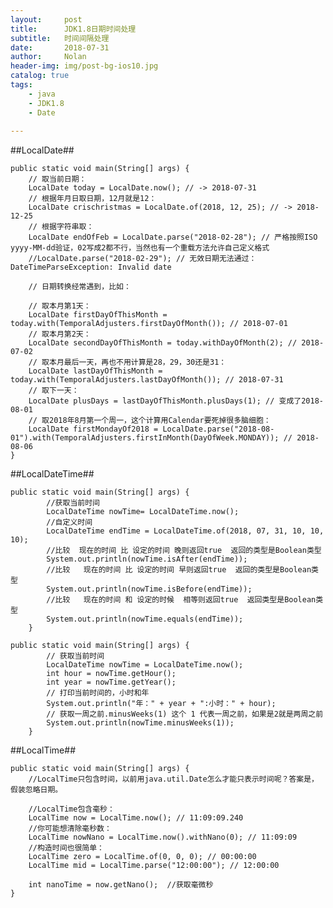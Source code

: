 ```yaml
---
layout:     post
title:      JDK1.8日期时间处理
subtitle:   时间间隔处理
date:       2018-07-31
author:     Nolan
header-img: img/post-bg-ios10.jpg
catalog: true
tags:
    - java
    - JDK1.8
    - Date
    
---
```

##LocalDate##

    public static void main(String[] args) {
        // 取当前日期：
        LocalDate today = LocalDate.now(); // -> 2018-07-31
        // 根据年月日取日期，12月就是12：
        LocalDate crischristmas = LocalDate.of(2018, 12, 25); // -> 2018-12-25
        // 根据字符串取：
        LocalDate endOfFeb = LocalDate.parse("2018-02-28"); // 严格按照ISO yyyy-MM-dd验证，02写成2都不行，当然也有一个重载方法允许自己定义格式
        //LocalDate.parse("2018-02-29"); // 无效日期无法通过：DateTimeParseException: Invalid date

        // 日期转换经常遇到，比如：

        // 取本月第1天：
        LocalDate firstDayOfThisMonth = today.with(TemporalAdjusters.firstDayOfMonth()); // 2018-07-01
        // 取本月第2天：
        LocalDate secondDayOfThisMonth = today.withDayOfMonth(2); // 2018-07-02
        // 取本月最后一天，再也不用计算是28，29，30还是31：
        LocalDate lastDayOfThisMonth = today.with(TemporalAdjusters.lastDayOfMonth()); // 2018-07-31
        // 取下一天：
        LocalDate plusDays = lastDayOfThisMonth.plusDays(1); // 变成了2018-08-01
        // 取2018年8月第一个周一，这个计算用Calendar要死掉很多脑细胞：
        LocalDate firstMondayOf2018 = LocalDate.parse("2018-08-01").with(TemporalAdjusters.firstInMonth(DayOfWeek.MONDAY)); // 2018-08-06
    }

##LocalDateTime##
	
	public static void main(String[] args) {
	        //获取当前时间
	        LocalDateTime nowTime= LocalDateTime.now();
	        //自定义时间
	        LocalDateTime endTime = LocalDateTime.of(2018, 07, 31, 10, 10, 10);
	        //比较  现在的时间 比 设定的时间 晚则返回true  返回的类型是Boolean类型
	        System.out.println(nowTime.isAfter(endTime));
	        //比较   现在的时间 比 设定的时间 早则返回true  返回的类型是Boolean类型
	        System.out.println(nowTime.isBefore(endTime));
	        //比较   现在的时间 和 设定的时候  相等则返回true  返回类型是Boolean类型
	        System.out.println(nowTime.equals(endTime));
	    }

	public static void main(String[] args) {
	        // 获取当前时间
	        LocalDateTime nowTime = LocalDateTime.now();
	        int hour = nowTime.getHour();
	        int year = nowTime.getYear();
	        // 打印当前时间的，小时和年
	        System.out.println("年：" + year + ":小时：" + hour);
	        // 获取一周之前.minusWeeks(1) 这个 1 代表一周之前，如果是2就是两周之前
	        System.out.println(nowTime.minusWeeks(1));
	    }

##LocalTime##

    public static void main(String[] args) {
        //LocalTime只包含时间，以前用java.util.Date怎么才能只表示时间呢？答案是，假装忽略日期。

        //LocalTime包含毫秒：
        LocalTime now = LocalTime.now(); // 11:09:09.240
        //你可能想清除毫秒数：
        LocalTime nowNano = LocalTime.now().withNano(0); // 11:09:09
        //构造时间也很简单：
        LocalTime zero = LocalTime.of(0, 0, 0); // 00:00:00
        LocalTime mid = LocalTime.parse("12:00:00"); // 12:00:00

        int nanoTime = now.getNano();  //获取毫微秒
    }
